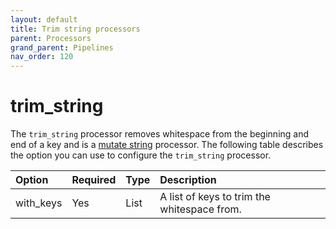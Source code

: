 ```yaml
---
layout: default
title: Trim string processors
parent: Processors
grand_parent: Pipelines
nav_order: 120
---
```


# trim_string

The `trim_string` processor removes whitespace from the beginning and end of a key and is a [mutate string](https://github.com/opensearch-project/data-prepper/tree/main/data-prepper-plugins/mutate-string-processors#mutate-string-processors) processor. The following table describes the option you can use to configure the `trim_string` processor.

Option | Required | Type | Description
:--- | :--- | :--- | :---
with_keys | Yes | List | A list of keys to trim the whitespace from.

<!---## Configuration

Content will be added to this section.

## Metrics

Content will be added to this section.--->